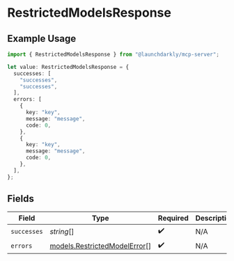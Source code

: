 # RestrictedModelsResponse

## Example Usage

```typescript
import { RestrictedModelsResponse } from "@launchdarkly/mcp-server";

let value: RestrictedModelsResponse = {
  successes: [
    "successes",
    "successes",
  ],
  errors: [
    {
      key: "key",
      message: "message",
      code: 0,
    },
    {
      key: "key",
      message: "message",
      code: 0,
    },
  ],
};
```

## Fields

| Field                                                              | Type                                                               | Required                                                           | Description                                                        |
| ------------------------------------------------------------------ | ------------------------------------------------------------------ | ------------------------------------------------------------------ | ------------------------------------------------------------------ |
| `successes`                                                        | *string*[]                                                         | :heavy_check_mark:                                                 | N/A                                                                |
| `errors`                                                           | [models.RestrictedModelError](../models/restrictedmodelerror.md)[] | :heavy_check_mark:                                                 | N/A                                                                |